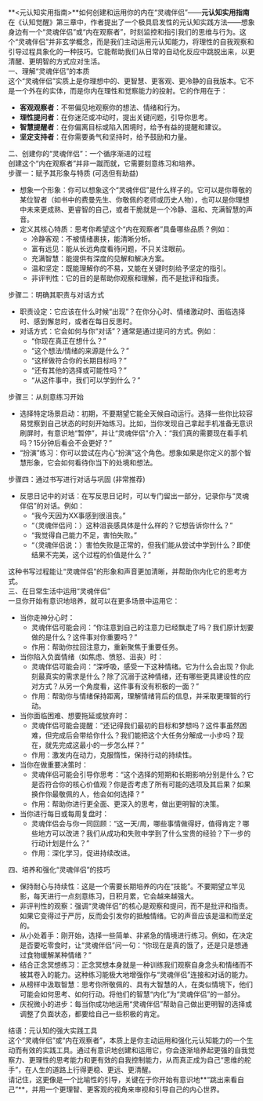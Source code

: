 \*\*\<元认知实用指南\>\*\*如何创建和运用你的内在“灵魂伴侣”——**元认知实用指南**  
在《认知觉醒》第三章中，作者提出了一个极具启发性的元认知实践方法——想象身边有一个“灵魂伴侣”或“内在观察者”，时刻监控和指引我们的思维与行为。这个“灵魂伴侣”并非玄学概念，而是我们主动运用元认知能力，将理性的自我观察和引导过程具象化的一种技巧。它能帮助我们从日常的自动化反应中跳脱出来，以更清醒、更明智的方式应对生活。  
一、理解“灵魂伴侣”的本质  
这个“灵魂伴侣”实质上是你理想中的、更智慧、更客观、更冷静的自我版本。它不是一个外在的实体，而是你内在理性和觉察能力的投射。它的作用在于：

* **客观观察者**：不带偏见地观察你的想法、情绪和行为。  
* **理性提问者**：在你迷茫或冲动时，提出关键问题，引导你思考。  
* **智慧提醒者**：在你偏离目标或陷入困境时，给予有益的提醒和建议。  
* **坚定支持者**：在你需要勇气和坚持时，给予鼓励和力量。

二、创建你的“灵魂伴侣”：一个循序渐进的过程  
创建这个“内在观察者”并非一蹴而就，它需要刻意练习和培养。  
步骤一：赋予其形象与特质 (可选但有助益)

* 想象一个形象：你可以想象这个“灵魂伴侣”是什么样子的。它可以是你尊敬的某位智者（如书中的费曼先生、你敬佩的老师或历史人物），也可以是你理想中未来更成熟、更睿智的自己，或者干脆就是一个冷静、温和、充满智慧的声音。  
* 定义其核心特质：思考你希望这个“内在观察者”具备哪些品质？例如：  
  * 冷静客观：不被情绪裹挟，能清晰分析。  
  * 富有远见：能从长远角度看待问题，不只关注眼前。  
  * 充满智慧：能提供有深度的见解和解决方案。  
  * 温和坚定：既能理解你的不易，又能在关键时刻给予坚定的指引。  
  * 非评判性：它的目的是帮助你观察和理解，而不是批评和指责。

步骤二：明确其职责与对话方式

* 职责设定：它应该在什么时候“出现”？在你分心时、情绪激动时、面临选择时、感到懈怠时，或者在每日反思时。  
* 对话方式：它会如何与你“对话”？通常是通过提问的方式。例如：  
  * “你现在真正在想什么？”  
  * “这个想法/情绪的来源是什么？”  
  * “这样做符合你的长期目标吗？”  
  * “还有其他的选择或可能性吗？”  
  * “从这件事中，我们可以学到什么？”

步骤三：从刻意练习开始

* 选择特定场景启动：初期，不要期望它能全天候自动运行。选择一些你比较容易觉察到自己状态的时刻开始练习。比如，当你发现自己拿起手机准备无意识刷屏时，有意识地“暂停”，并让“灵魂伴侣”介入：“我们真的需要现在看手机吗？15分钟后看会不会更好？”  
* “扮演”练习：你可以尝试在内心“扮演”这个角色。想象如果是你定义的那个智慧形象，它会如何看待你当下的处境和想法。

步骤四：通过书写进行对话与巩固 (非常推荐)

* 反思日记中的对话：在写反思日记时，可以专门留出一部分，记录你与“灵魂伴侣”的对话。例如：  
  * “我今天因为XX事感到很沮丧。”  
  * “（灵魂伴侣问：）这种沮丧感具体是什么样的？它想告诉你什么？”  
  * “我觉得自己能力不足，害怕失败。”  
  * “（灵魂伴侣说：）害怕失败是正常的，但我们能从尝试中学到什么？即使结果不完美，这个过程的价值是什么？”

这种书写过程能让“灵魂伴侣”的形象和声音更加清晰，并帮助你内化它的思考方式。  
三、在日常生活中运用“灵魂伴侣”  
一旦你开始有意识地培养，就可以在更多场景中运用它：

* 当你走神分心时：  
  * 灵魂伴侣可能会问：“你注意到自己的注意力已经飘走了吗？我们原计划要做的是什么？这件事对你重要吗？”  
  * 作用：帮助你拉回注意力，重新聚焦于重要任务。  
* 当你陷入负面情绪（如焦虑、愤怒、沮丧）时：  
  * 灵魂伴侣可能会问：“深呼吸，感受一下这种情绪。它为什么会出现？你此刻最真实的需求是什么？除了沉溺于这种情绪，还有哪些更具建设性的应对方式？从另一个角度看，这件事有没有积极的一面？”  
  * 作用：帮助你与情绪保持距离，理解情绪背后的信息，并采取更理智的行动。  
* 当你面临困难、想要拖延或放弃时：  
  * 灵魂伴侣可能会提醒：“还记得我们最初的目标和梦想吗？这件事虽然困难，但完成后会带给你什么？我们能把这个大任务分解成一小步吗？现在，就先完成这最小的一步怎么样？”  
  * 作用：激发内在动力，克服惰性，保持行动的持续性。  
* 当你在做重要决策时：  
  * 灵魂伴侣可能会引导你思考：“这个选择的短期和长期影响分别是什么？它是否符合你的核心价值观？你是否考虑了所有可能的选项及其后果？如果换作你最敬佩的人，他会如何选择？”  
  * 作用：帮助你进行更全面、更深入的思考，做出更明智的决策。  
* 当你进行每日或每周复盘时：  
  * 灵魂伴侣会与你一同回顾：“这一天/周，哪些事情做得好，值得肯定？哪些地方可以改进？我们从成功和失败中学到了什么宝贵的经验？下一步的行动计划是什么？”  
  * 作用：深化学习，促进持续改进。

四、培养和强化“灵魂伴侣”的技巧

* 保持耐心与持续性：这是一个需要长期培养的内在“技能”。不要期望立竿见影，每天进行一点刻意练习，日积月累，它会越来越强大。  
* 非评判性的观察：强调“灵魂伴侣”的核心是观察和提问，而不是批评和指责。如果它变得过于严厉，反而会引发你的抵触情绪。它的声音应该是温和而坚定的。  
* 从小处着手：刚开始，选择一些简单、非紧急的情境进行练习。例如，在决定是否要吃零食时，让“灵魂伴侣”问一句：“你现在是真的饿了，还是只是想通过食物缓解某种情绪？”  
* 结合正念冥想练习：正念冥想本身就是一种训练我们观察自身念头和情绪而不被其卷入的能力。这种练习能极大地增强你与“灵魂伴侣”连接和对话的能力。  
* 从榜样中汲取智慧：思考你所敬佩的、具有大智慧的人，在类似情境下，他们可能会如何思考、如何行动。将他们的智慧“内化”为“灵魂伴侣”的一部分。  
* 庆祝微小的进步：每当你成功地运用“灵魂伴侣”帮助自己做出更明智的选择或调整了负面状态，都要给自己一些积极的肯定。

结语：元认知的强大实践工具  
这个“灵魂伴侣”或“内在观察者”，本质上是你主动运用和强化元认知能力的一个生动而有效的实践工具。通过有意识地创建和运用它，你会逐渐培养起更强的自我觉察力、更理性的思考能力和更有效的自我控制能力，从而真正成为自己“思维的舵手”，在人生的道路上行得更稳、更远、更清醒。  
请记住，这更像是一个比喻性的引导，关键在于你开始有意识地\*\*“跳出来看自己”\*\*，并用一个更理智、更客观的视角来审视和引导自己的内心世界。
